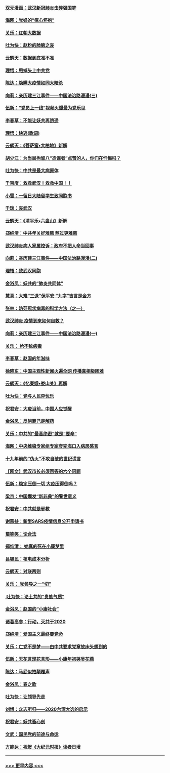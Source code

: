 #### [双元漫画：武汉新冠肺炎击碎强国梦](../pages/nsc993/n11843320.md?t=02051101) 
#### [海网：党妈的“瘟心怀抱”](../pages/nsc993/n11840740.md?t=02051101) 
#### [关乐：红朝大数据](../pages/nsc993/n11840675.md?t=02051101) 
#### [吐为快：赵粉的肺腑之哀](../pages/nsc993/n11840618.md?t=02051101) 
#### [云鹤天：数据到底准不准](../pages/nsc993/n11840325.md?t=02051101) 
#### [理悟：甩掉头上中共党](../pages/nsc993/n11838826.md?t=02051101) 
#### [陈达：隐瞒大疫情如同大暗杀](../pages/nsc993/n11838771.md?t=02051101) 
#### [向莉：亲历建三江事件——中国法治路漫漫(三)](../pages/nsc993/n11831825.md?t=02051101) 
#### [伍新：“党员上一线”视频火爆最为党乐见](../pages/nsc993/n11838200.md?t=02051101) 
#### [李春草：不能让妖共再逍遥](../pages/nsc993/n11838102.md?t=02051101) 
#### [理悟：快逃(歌词)](../pages/nsc993/n11838083.md?t=02051101) 
#### [云鹤天：《菩萨蛮▪大柏地》新解](../pages/nsc993/n11838059.md?t=02051101) 
#### [胡少江：为当局拘留八“造谣者”点赞的人，你们在忏悔吗？](../pages/nsc993/n11836801.md?t=02051101) 
#### [吐为快：中共是最大病原体](../pages/nsc993/n11836748.md?t=02051101) 
#### [千百度：救救武汉！救救中国！！](../pages/nsc993/n11836145.md?t=02051101) 
#### [小雪：一留日大陆留学生致同胞书](../pages/nsc993/n11834624.md?t=02051101) 
#### [千瑞：哀武汉](../pages/nsc993/n11833647.md?t=02051101) 
#### [云鹤天：《清平乐▪六盘山》新解](../pages/nsc993/n11833611.md?t=02051101) 
#### [郑纯清：中共年关好难熬 熬过更难熬](../pages/nsc993/n11833489.md?t=02051101) 
#### [武汉肺炎病人家属控诉：政府不把人命当回事](../pages/nsc993/n11833205.md?t=02051101) 
#### [向莉：亲历建三江事件——中国法治路漫漫(二)](../pages/nsc993/n11829102.md?t=02051101) 
#### [理悟：致武汉同胞](../pages/nsc993/n11831522.md?t=02051101) 
#### [金浴凤：妖共的“肺炎共同体”](../pages/nsc993/n11829448.md?t=02051101) 
#### [慧真：大难“三退”保平安 “九字”吉言是金方](../pages/nsc993/n11829501.md?t=02051101) 
#### [张林：防范冠状病毒的科学方法（之一）](../pages/nsc993/n11828618.md?t=02051101) 
#### [武汉肺炎 疫情到来如何自救？](../pages/nsc993/n11827632.md?t=02051101) 
#### [向莉：亲历建三江事件——中国法治路漫漫(一)](../pages/nsc993/n11827190.md?t=02051101) 
#### [关乐： 枪不敌病毒](../pages/nsc993/n11826746.md?t=02051101) 
#### [李春草：赵国的年滋味](../pages/nsc993/n11826321.md?t=02051101) 
#### [徐晓东：中国主观性新闻火遍全网 传播真相极困难](../pages/nsc993/n11826508.md?t=02051101) 
#### [云鹤天：《忆秦娥▪娄山关》再解](../pages/nsc993/n11824682.md?t=02051101) 
#### [吐为快：党与人民异忧乐](../pages/nsc993/n11824660.md?t=02051101) 
#### [祝君安：大疫当前，中国人应觉醒](../pages/nsc993/n11821946.md?t=02051101) 
#### [金浴凤：反躬罪己是解药](../pages/nsc993/n11820280.md?t=02051101) 
#### [关乐：中共的“最高绝密”就是“要命”](../pages/nsc993/n11816946.md?t=02051101) 
#### [海网：中央维稳专家组专家夸完海口入病房感言](../pages/nsc993/n11815138.md?t=02051101) 
#### [十九年前的“伪火”不攻自破的世纪谎言](../pages/nsc993/n11813238.md?t=02051101) 
#### [【网文】武汉市长必须回答的六个问题](../pages/nsc993/n11813848.md?t=02051101) 
#### [伍新：稳定压倒一切 大疫压得倒吗？](../pages/nsc993/n11812634.md?t=02051101) 
#### [梁京：中国爆发“新非典”的警世意义](../pages/nsc993/n11812554.md?t=02051101) 
#### [祝君安：中共就是邪教](../pages/nsc993/n11812431.md?t=02051101) 
#### [谢燕益：新型SARS疫情信息公开申请书](../pages/nsc993/n11808840.md?t=02051101) 
#### [蜀笑笑：论合法](../pages/nsc993/n11808064.md?t=02051101) 
#### [郑纯清： 她真的死在小康梦里](../pages/nsc993/n11806623.md?t=02051101) 
#### [吕锡民：核电成本分析](../pages/nsc993/n11806284.md?t=02051101) 
#### [云鹤天：对联两则](../pages/nsc993/n11805957.md?t=02051101) 
#### [关乐： 党领导之一“切”](../pages/nsc993/n11804505.md?t=02051101) 
#### [ 吐为快：论土共的“贵族气质”](../pages/nsc993/n11804490.md?t=02051101) 
#### [金浴凤：赵国的“小康社会”](../pages/nsc993/n11804452.md?t=02051101) 
#### [诸葛高参：行动，灭共于2020](../pages/nsc993/n11804120.md?t=02051101) 
#### [郑纯清：爱国主义最终要党命](../pages/nsc993/n11802197.md?t=02051101) 
#### [关乐：亡党不是梦——由中共要求党章放床头想到的](../pages/nsc993/n11802156.md?t=02051101) 
#### [伍新：无花言现花言形——小康年初哭吴花燕](../pages/nsc993/n11800044.md?t=02051101) 
#### [陈达：马屁似拍颠覆声](../pages/nsc993/n11800010.md?t=02051101) 
#### [金浴凤：春之歌](../pages/nsc993/n11797687.md?t=02051101) 
#### [吐为快：让领导先走](../pages/nsc993/n11797512.md?t=02051101) 
#### [刘博：众志所归——2020台湾大选的启示](../pages/nsc993/n11796878.md?t=02051101) 
#### [祝君安：妖共畜心剖](../pages/nsc993/n11794273.md?t=02051101) 
#### [文武：国民党的前途与命运](../pages/nsc993/n11794198.md?t=02051101) 
#### [方能达：祝贺《大纪元时报》读者日增](../pages/nsc993/n11793807.md?t=02051101) 

----
#### [ >>> 更早内容 <<< ](../indexes/nsc993-earlier.md)
